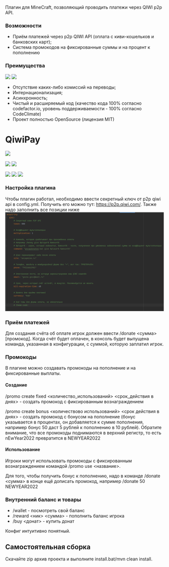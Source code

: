 Плагин для MineCraft, позволяющий проводить платежи через QIWI p2p API.

### Возможности

- Приём платежей через p2p QIWI API (оплата с киви-кошельков и банковских карт);
- Система промокодов на фиксированные суммы и на процент к пополнению

### Преимущества

![](https://img.shields.io/codefactor/grade/github/PukPukov/QiwiPay?style=for-the-badge&logo=appveyor) ![](https://img.shields.io/codeclimate/maintainability-percentage/PukPukov/qiwipay?style=for-the-badge&logo=appveyor)

- Отсутствие каких-либо комиссий на переводы;
- Интернационализация;
- Асинхронность;
- Чистый и расширяемый код (качество кода 100% согласно codefactor.io, уровень поддерживаемости - 100% согласно CodeClimate)
- Проект полностью OpenSource (лицензия MIT)

# QiwiPay

![](/META-INF/qiwipay222.png)

![](https://img.shields.io/bstats/servers/12879?style=for-the-badge&logo=appveyor) ![](https://img.shields.io/bstats/players/12879?style=for-the-badge&logo=appveyor)

![](https://img.shields.io/github/tag/ancap-kun/qiwipay?style=for-the-badge&logo=appveyor) ![](https://img.shields.io/github/issues/ancap-kun/qiwipay?style=for-the-badge&logo=appveyor) ![](https://img.shields.io/tokei/lines/github/ancap-kun/qiwipay?style=for-the-badge&logo=appveyor)

### Настройка плагина

Чтобы плагин работал, необходимо ввести секретный ключ от p2p qiwi api в config.yml. Получить его можно тут: https://p2p.qiwi.com/.
Также надо заполнить все позиции ниже
![](/META-INF/pic2.png)

### Приём платежей

Для создания счёта об оплате игрок должен ввести /donate <сумма> [промокод]. Когда счёт будет оплачен, в консоль будет выпущена команда, указанная в конфигурации, с суммой, которую заплатил игрок.

### Промокоды

В плагине можно создавать промокоды на пополнение и на фиксированные выплаты.

#### Создание

/promo create fixed <sum> <количество_использований> <срок_действия в днях> - создать промокод с фиксированным вознаграждением

/promo create bonus <bonus> <количествово использований> <срок действия в днях> - создать промокод с бонусом на пополнение (бонус указывается в процентах, он добавляется к сумме пополнения, например бонус 50 даст 5 рублей к пополнению в 10 рублей). Обратите внимание, что все промокоды поднимаются в верхний регистр, то есть nEwYear2022 превратится в NEWYEAR2022

#### Использование

Игроки могут использовать промокоды с фиксированным вознаграждением командой /promo use <название>.

Для того, чтобы получить бонус к пополнению, надо в команде /donate <сумма>  в конце ещё дописать промокод, например /donate 50 NEWYEAR2022
  
### Внутренний баланс и товары

- /wallet - посмотреть свой баланс
- /reward <ник> <сумма> - пополнить баланс игрока
- /buy <донат> - купить донат
  
Конфиг интуитивно понятный.
  
## Самостоятельная сборка
Скачайте zip архив проекта и выполните install.bat/mvn clean install.
